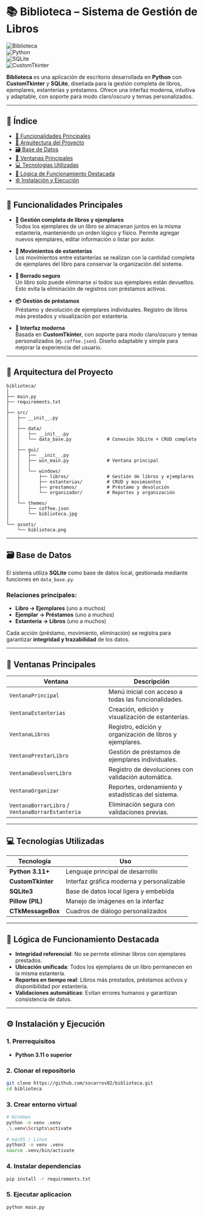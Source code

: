 # 📚 Biblioteca – Sistema de Gestión de Libros

![Biblioteca](assets/biblioteca.png)  
![Python](https://img.shields.io/badge/Python-3.11%2B-blue?logo=python)  
![SQLite](https://img.shields.io/badge/SQLite-Database-green?logo=sqlite)  
![CustomTkinter](https://img.shields.io/badge/CustomTkinter-UI-orange)

**Biblioteca** es una aplicación de escritorio desarrollada en **Python** con **CustomTkinter** y **SQLite**, diseñada para la gestión completa de libros, ejemplares, estanterías y préstamos. Ofrece una interfaz moderna, intuitiva y adaptable, con soporte para modo claro/oscuro y temas personalizados.

---

## 📜 Índice

* [🌟 Funcionalidades Principales](#-funcionalidades-principales)  
* [🧠 Arquitectura del Proyecto](#-arquitectura-del-proyecto)  
* [🗃️ Base de Datos](#-base-de-datos)  
* [🧩 Ventanas Principales](#-ventanas-principales)  
* [💻 Tecnologías Utilizadas](#-tecnologías-utilizadas)  
* [🔐 Lógica de Funcionamiento Destacada](#-lógica-de-funcionamiento-destacada)  
* [⚙️ Instalación y Ejecución](#-instalación-y-ejecución)  


---

## 🌟 Funcionalidades Principales

- **🧩 Gestión completa de libros y ejemplares**  
  Todos los ejemplares de un libro se almacenan juntos en la misma estantería, manteniendo un orden lógico y físico. Permite agregar nuevos ejemplares, editar información o listar por autor.

- **🔄 Movimientos de estanterías**  
  Los movimientos entre estanterías se realizan con la cantidad completa de ejemplares del libro para conservar la organización del sistema.

- **🧹 Borrado seguro**  
  Un libro solo puede eliminarse si todos sus ejemplares están devueltos. Esto evita la eliminación de registros con préstamos activos.

- **📦 Gestión de préstamos**  
  Préstamo y devolución de ejemplares individuales. Registro de libros más prestados y visualización por estantería.

- **🎨 Interfaz moderna**  
  Basada en **CustomTkinter**, con soporte para modo claro/oscuro y temas personalizados (ej. `coffee.json`). Diseño adaptable y simple para mejorar la experiencia del usuario.


---
## 🧠 Arquitectura del Proyecto

```plaintext
biblioteca/
│
├── main.py
├── requirements.txt
│
├── src/
│   ├── __init__.py
│   │
│   ├── data/
│   │   ├── __init__.py
│   │   └── data_base.py             # Conexión SQLite + CRUD completo
│   │
│   ├── gui/
│   │   ├── __init__.py
│   │   ├── win_main.py              # Ventana principal
│   │   │
│   │   └── windows/
│   │       ├── libros/              # Gestión de libros y ejemplares
│   │       ├── estanterias/         # CRUD y movimientos
│   │       ├── prestamos/           # Préstamo y devolución
│   │       └── organizador/         # Reportes y organización
│   │
│   └── themes/
│       ├── coffee.json
│       └── biblioteca.jpg
│
└── assets/
    └── biblioteca.png
```
---

## 🗃️ Base de Datos

El sistema utiliza **SQLite** como base de datos local, gestionada mediante funciones en `data_base.py`.

### Relaciones principales:
- **Libro → Ejemplares** (uno a muchos)  
- **Ejemplar → Préstamos** (uno a muchos)  
- **Estantería → Libros** (uno a muchos)  

Cada acción (préstamo, movimiento, eliminación) se registra para garantizar **integridad y trazabilidad** de los datos.

---

## 🧩 Ventanas Principales

| Ventana | Descripción |
|--------|-------------|
| `VentanaPrincipal` | Menú inicial con acceso a todas las funcionalidades. |
| `VentanaEstanterias` | Creación, edición y visualización de estanterías. |
| `VentanaLibros` | Registro, edición y organización de libros y ejemplares. |
| `VentanaPrestarLibro` | Gestión de préstamos de ejemplares individuales. |
| `VentanaDevolverLibro` | Registro de devoluciones con validación automática. |
| `VentanaOrganizar` | Reportes, ordenamiento y estadísticas del sistema. |
| `VentanaBorrarLibro` / `VentanaBorrarEstanteria` | Eliminación segura con validaciones previas. |

---

## 💻 Tecnologías Utilizadas

| Tecnología       | Uso |
|------------------|-----|
| **Python 3.11+** | Lenguaje principal de desarrollo |
| **CustomTkinter** | Interfaz gráfica moderna y personalizable |
| **SQLite3** | Base de datos local ligera y embebida |
| **Pillow (PIL)** | Manejo de imágenes en la interfaz |
| **CTkMessageBox** | Cuadros de diálogo personalizados |

---

## 🔐 Lógica de Funcionamiento Destacada

- **Integridad referencial**: No se permite eliminar libros con ejemplares prestados.  
- **Ubicación unificada**: Todos los ejemplares de un libro permanecen en la misma estantería.  
- **Reportes en tiempo real**: Libros más prestados, préstamos activos y disponibilidad por estantería.  
- **Validaciones automáticas**: Evitan errores humanos y garantizan consistencia de datos.

---

## ⚙️ Instalación y Ejecución

### 1. Prerrequisitos
- **Python 3.11 o superior**

### 2. Clonar el repositorio
```bash
git clone https://github.com/socarros02/biblioteca.git
cd biblioteca
```
### 3. Crear entorno virtual
```bash
# Windows
python -m venv .venv
.\.venv\Scripts\activate

# macOS / Linux
python3 -m venv .venv
source .venv/bin/activate
```
### 4. Instalar dependencias
```bash
pip install -r requirements.txt
```
### 5. Ejecutar aplicacion
```bash
python main.py
```

